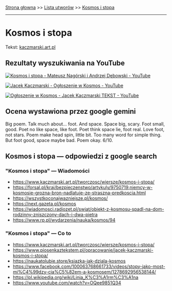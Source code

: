 [Strona głowna](../index.md) >> [Lista utworów](../list.md) >> [Kosmos i stopa](222.md)

---

# Kosmos i stopa

Tekst: [kaczmarski.art.pl](https://www.kaczmarski.art.pl/tworczosc/wiersze/kosmos-i-stopa/)

## Rezultaty wyszukiwania na YouTube

[![Kosmos i stopa - Mateusz Nagórski i Andrzej Dębowski - YouTube](http://img.youtube.com/vi/OQee9851Q34/0.jpg)](https://www.youtube.com/watch?v=OQee9851Q34 "Kosmos i stopa - Mateusz Nagórski i Andrzej Dębowski - YouTube")

[![Jacek Kaczmarski - Ogłoszenie w Kosmos - YouTube](http://img.youtube.com/vi/ewXIReK7SMs/0.jpg)](https://www.youtube.com/watch?v=ewXIReK7SMs "Jacek Kaczmarski - Ogłoszenie w Kosmos - YouTube")

[![Ogłoszenie w Kosmos - Jacek Kaczmarski TEKST - YouTube](http://img.youtube.com/vi/uIM3Bz8U52A/0.jpg)](https://www.youtube.com/watch?v=uIM3Bz8U52A "Ogłoszenie w Kosmos - Jacek Kaczmarski TEKST - YouTube")

## Ocena wystawiona przez google gemini

Big poem. Talk much about... foot. And space. Space big, scary. Foot small, good. Poet no like space, like foot. Poet think space lie, foot real. Love foot, not stars. Poem make head spin, little bit. Too many word for simple thing. But foot good, space maybe bad. Poem okay. 6/10.


## Kosmos i stopa — odpowiedzi z google search

### "Kosmos i stopa" — Wiadomości

 - <https://www.kaczmarski.art.pl/tworczosc/wiersze/kosmos-i-stopa/>
 - <https://forsal.pl/kraj/bezpieczenstwo/artykuly/9750719,niemcy-w-kosmosie-grozna-bron-nadlatuje-ze-straszna-predkoscia.html>
 - <https://wszystkoconajwazniejsze.pl/kosmos/>
 - <https://next.gazeta.pl/kosmos>
 - <https://wiadomosci.radiozet.pl/swiat/obiekt-z-kosmosu-spadl-na-dom-rodzinny-zniszczony-dach-i-dwa-pietra>
 - <https://www.rp.pl/wydarzenia/nauka/kosmos/94>

### "Kosmos i stopa" — Co to

 - <https://www.kaczmarski.art.pl/tworczosc/wiersze/kosmos-i-stopa/>
 - <https://www.piosenkaztekstem.pl/opracowanie/jacek-kaczmarski-kosmos-i-stopa/>
 - <https://naukatolubie.store/ksiazka-jak-dziala-kosmos>
 - <https://www.facebook.com/100063768661733/videos/stopy-jako-most-mi%C4%99dzy-cia%C5%82em-a-kosmosem/1278692956538144/>
 - <https://pl.wikipedia.org/wiki/Linia_K%C3%A1rm%C3%A1na>
 - <https://www.youtube.com/watch?v=OQee9851Q34>

